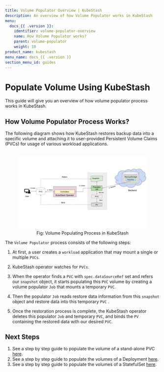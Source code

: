 ```yaml
---
title: Volume Populator Overview | KubeStash
description: An overview of how Volume Populator works in KubeStash
menu:
  docs_{{ .version }}:
    identifier: volume-populator-overview
    name: How Volume Populator works?
    parent: volume-populator
    weight: 10
product_name: kubestash
menu_name: docs_{{ .version }}
section_menu_id: guides
---
```


# Populate Volume Using KubeStash

This guide will give you an overview of how volume populator process works in KubeStash.

## How Volume Populator Process Works?

The following diagram shows how KubeStash restores backup data into a specific volume and attaching it to user-provided Persistent Volume Claims (PVCs) for usage of various workload applications.

<figure align="center">
  <img alt="KubeStash Volume Populator Process Flow" src="/docs/guides/volume-populator/overview/images/volume-populator-overview.svg">
<figcaption align="center">Fig: Volume Populating Process in KubeStash</figcaption>
</figure>

The `Volume Populator` process consists of the following steps:

1. At first, a user creates a `workload` application that may mount a single or multiple `PVCs`. 

2. KubeStash operator watches for `PVCs`. 

3. When the operator finds a `PVC` with `spec.dataSourceRef` set and refers our `snapshot` object, it starts populating this `PVC` volume by creating a volume populator `Job` that mounts a temporary `PVC`.

4. Then the populator `Job` reads restore data information from this `snapshot` object and restore data into this temporary `PVC` .

5. Once the restoration process is complete, the KubeStash operator deletes this populator `Job` and temporary `PVC`, and binds the `PV` containing the restored data with our desired `PVC`.

## Next Steps
1. See a step by step guide to populate the volume of a stand-alone PVC [here](/docs/guides/volume-populator/pvc/index.md).
2. See a step by step guide to populate the volumes of a Deployment [here](/docs/guides/volume-populator/deployment/index.md).
3. See a step by step guide to populate the volumes of a StatefulSet [here](/docs/guides/volume-populator/statefulset/index.md).
